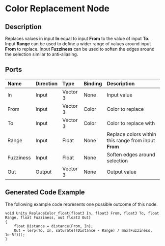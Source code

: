 # Color Replacement Node

## Description

Replaces values in input **In** equal to input **From** to the value of input **To**. Input **Range** can be used to define a wider range of values around input **From** to replace. Input **Fuzziness** can be used to soften the edges around the selection similar to anti-aliasing.

## Ports

| Name        | Direction           | Type  | Binding | Description |
|:------------ |:-------------|:-----|:---|:---|
| In      | Input | Vector 3 | None | Input value |
| From      | Input | Vector 3 | Color | Color to replace |
| To      | Input | Vector 3 | Color | Color to replace with |
| Range      | Input | Float    | None | Replace colors within this range from input **From** |
| Fuzziness      | Input | Float    | None | Soften edges around selection |
| Out | Output      |    Vector 3 | None | Output value |

## Generated Code Example

The following example code represents one possible outcome of this node.

```
void Unity_ReplaceColor_float(float3 In, float3 From, float3 To, float Range, float Fuzziness, out float3 Out)
{
    float Distance = distance(From, In);
    Out = lerp(To, In, saturate((Distance - Range) / max(Fuzziness, 1e-5f)));
}
```
